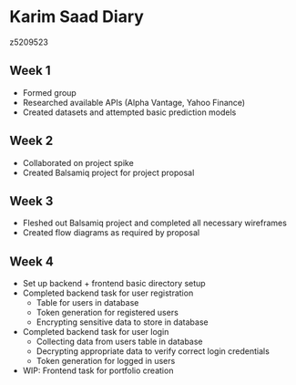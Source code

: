 # Karim Saad Diary

z5209523

## Week 1

- Formed group
- Researched available APIs (Alpha Vantage, Yahoo Finance)
- Created datasets and attempted basic prediction models

## Week 2

- Collaborated on project spike
- Created Balsamiq project for project proposal

## Week 3

- Fleshed out Balsamiq project and completed all necessary wireframes
- Created flow diagrams as required by proposal

## Week 4

- Set up backend + frontend basic directory setup
- Completed backend task for user registration
  - Table for users in database
  - Token generation for registered users
  - Encrypting sensitive data to store in database
- Completed backend task for user login
  - Collecting data from users table in database
  - Decrypting appropriate data to verify correct login credentials
  - Token generation for logged in users
- WIP: Frontend task for portfolio creation
